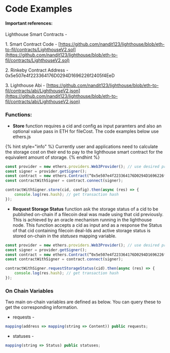 # Code Examples

#### Important references:

Lighthouse Smart Contracts -&#x20;

&#x20;   1\. Smart Contract Code - [https://github.com/nandit123/lighthouse/blob/eth-to-fil/contracts/LighthouseV2.sol](https://github.com/nandit123/lighthouse/blob/eth-to-fil/contracts/LighthouseV2.sol)

&#x20;   2\. Rinkeby Contract Address - 0x5e507e4f223364176D0294D1696226f2405f4EeD

&#x20;   3\. Lighthouse Abi - [https://github.com/nandit123/lighthouse/blob/eth-to-fil/contracts/abi/LighthouseV2.json](https://github.com/nandit123/lighthouse/blob/eth-to-fil/contracts/abi/LighthouseV2.json)

### Functions:

* **Store** function requires a cid and config as input paramters and also an optional value pass in ETH for fileCost. The code examples below use ethers.js

{% hint style="info" %}
&#x20;Currently user and applications need to calculate the storage cost on their end to pay to the lighthouse smart contract for the equivalent amount of storage.
{% endhint %}

```javascript
const provider = new ethers.providers.Web3Provider(); // use desired provider here
const signer = provider.getSigner();
const contract = new ethers.Contract(“0x5e507e4f223364176D0294D1696226f2405f4EeD”, lighthouseAbi, provider);
const contractWithSigner = contract.connect(signer);

contractWithSigner.store(cid, config).then(async (res) => {
    console.log(res.hash); // get transaction hash
});
```

* **Request Storage Status** function ask the storage status of a cid to be published on-chain if a filecoin deal was made using that cid previously. This is achieved by an oracle mechanism running in the lighthouse node. This function accepts a cid as input and as a response the Status of that cid containing filecoin deal-Ids and active storage status is stored on-chain in the _statuses_ mapping variable.

```javascript
const provider = new ethers.providers.Web3Provider(); // use desired provider here
const signer = provider.getSigner();
const contract = new ethers.Contract(“0x5e507e4f223364176D0294D1696226f2405f4EeD”, lighthouseAbi, provider);
const contractWithSigner = contract.connect(signer);

contractWithSigner.requestStorageStatus(cid).then(async (res) => {
    console.log(res.hash); // get transaction hash
});
```

### On Chain Variables

Two main on-chain variables are defined as below. You can query these to get the corresponding information.

* requests -&#x20;

```javascript
mapping(address => mapping(string => Content)) public requests;
```

* statuses -&#x20;

```javascript
mapping(string => Status) public statuses;
```
